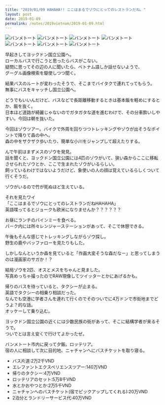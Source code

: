 ```yaml
---
title: "2019/01/09 HAHAHA!! ここはまるでゾウにとってのレストランだね。"
layout: post
date: 2019-01-09
permalink: /notes/2019vietnam/2019-01-09.html
---
```



![バンメトート](https://images.rock54.net/travel/2019vietnam/62.jpeg "バンメトート") 
![バンメトート](https://images.rock54.net/travel/2019vietnam/63.jpeg "バンメトート") 
![バンメトート](https://images.rock54.net/travel/2019vietnam/64.jpeg "バンメトート") 
![バンメトート](https://images.rock54.net/travel/2019vietnam/65.jpeg "バンメトート") 
![バンメトート](https://images.rock54.net/travel/2019vietnam/66.jpeg "バンメトート") 
![バンメトート](https://images.rock54.net/travel/2019vietnam/67.jpeg "バンメトート") 
![バンメトート](https://images.rock54.net/travel/2019vietnam/68.jpeg "バンメトート") 

早起きしてヨックドン国立公園へ。  
ローカルバスで行こうと思ったらバスがこない。  
疑問に思ってその辺の人に聞いたら、ベトナム語しか話せないようで、  
グーグル画像検索を駆使しつつ聞く。  
  
結果バスのルートが変わったそうで、そこまでバイタクで連れてってもらう。  
無事にバスをキャッチし国立公園へ。  

どうでもいいんだけど、バスなどで長距離移動するときは基本飯を軽めにするとか、飯を抜く。  
日本ほど道路が綺麗じゃないのでガタガタな道を進むわけで、その分車酔いしやすい。今回は朝を抜いた。  
  
今回はゾウツアー。バイクで外周を回りつつトレッキングやゾウが出そうなポイントで降りて森の中へ。  
森の中をザクザク歩いたり、簡単な小川をジャンプして超えたりする。  
  
んで午前はまずメスのゾウを発見。  
話を聞くと、ヨックドン国立公園には4匹のゾウがいて、狭い森からここに移転させられたゾウとか、ここで生まれたゾウがいるらしい。  
飼っているわけではないようだけど、象使いの人の顔は覚えているらしくついて行くそうだ。  
  
ゾウがいるので竹が死ぬほど生えている。  
  
それを見たワイ  
「ここはまるでゾウにとってのレストランだねHAHAHA」  
英語喋ってるとジョークも欧米になりませんか？？？？？？  
  
お昼にランチのバインミーを食べる。  
パーク内には所々レンジャーステーションがあって、そこで休憩できる。  
  
午後もそんな感じでトレッキングしながらゾウ探し。  
野生の鹿やバッファローを見たりもした。  
  
しかしなんというか森を見ていると「作画大変そうな森だなー」と思ってしまうのは漫画家のサガか！？  
  
結局ゾウを2匹、オスとメスをちゃんと見ました。  
写真めっちゃ撮ったのでRAW現像してツイッターとかにあげるかも。  
  
帰りのバスを待っていると、タクシーが止まる。  
英語でタクシーの相乗り相談だった。  
なんでも空港に学者さんを連れて行くのでそのついでに4万ドンで市街地までどうよ？的な話。  
オッケーして乗り込む。  
  
ヨックドン国立公園の近くには少数民族の街があって、そこに結構学者が来るそうで。  
ついでとは言え安くで行けてよかったぜ。  
  
バンメトート市内に戻って夕飯。ロッテリア。  
宿の人に相談して次に目的地、ニャチャンへにバスチケットを取り寝る。  

- バス片道:2万2千VND
- エレファントエクスペリエンスツアー:140万VND
- 帰りのタクシー:4万VND
- ロッテリアのセット:5万8千VND
- 水とかおやつとか:2万5千VND
- ニャチャンへのバスチケット(宿でピックアップしてくれる):20万VND
- 2泊分とランドリーサービス代:40万VND